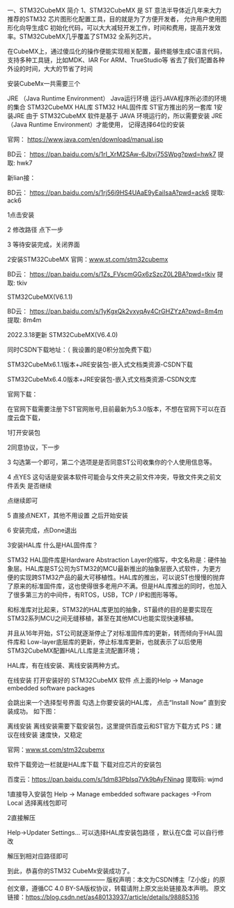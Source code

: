 一、STM32CubeMX 简介
 1、STM32CubeMX 是 ST 意法半导体近几年来大力推荐的STM32 芯片图形化配置工具，目的就是为了方便开发者， 允许用户使用图形化向导生成C 初始化代码，可以大大减轻开发工作，时间和费用，提高开发效率。STM32CubeMX几乎覆盖了STM32 全系列芯片。 

在CubeMX上，通过傻瓜化的操作便能实现相关配置，最终能够生成C语言代码，支持多种工具链，比如MDK、IAR For ARM、TrueStudio等  省去了我们配置各种外设的时间，大大的节省了时间



安装CubeMx一共需要三个

 JRE （Java Runtime Environment）  Java运行环境 运行JAVA程序所必须的环境的集合
 STM32CubeMX
HAL库   STM32 HAL固件库   ST官方推出的另一套库
1安装JRE
由于 STM32CubeMX 软件是基于 JAVA 环境运行的，所以需要安装 JRE （Java Runtime Environment）才能使用，   记得选择64位的安装

官网：  https://www.java.com/en/download/manual.jsp

BD云： https://pan.baidu.com/s/1rI_XrM2SAw-6Jbvj75SWpg?pwd=hwk7 提取: hwk7 

新lian接：

BD云： https://pan.baidu.com/s/1rj56i9HS4UAaE9yEaiIsaA?pwd=ack6 提取: ack6 

1点击安装



2 修改路径 点下一步



3 等待安装完成，关闭界面



2安装STM32CubeMX
 官网：www.st.com/stm32cubemx

BD云： https://pan.baidu.com/s/1Zs_FVscmGGx6zSzcZ0L2BA?pwd=tkiv 提取: tkiv 

 STM32CubeMX(V6.1.1)

BD云： https://pan.baidu.com/s/1yKgxQk2vxyqAy4CrGHZYzA?pwd=8m4m 提取: 8m4m

2022.3.18更新 STM32CubeMX(V6.4.0)

同时CSDN下载地址：（ 我设置的是0积分加免费下载）

STM32CubeMx6.1.1版本+JRE安装包-嵌入式文档类资源-CSDN下载

 STM32CubeMx6.4.0版本+JRE安装包-嵌入式文档类资源-CSDN文库

官网下载：



在官网下载需要注册下ST官网账号,目前最新为5.3.0版本，不想在官网下可以在百度云盘下载，

1打开安装包 



2同意协议，下一步



3 勾选第一个即可，第二个选项是是否同意ST公司收集你的个人使用信息等。



4 点YES  这句话是安装本软件可能会与文件夹之前文件冲突，导致文件夹之前文件丢失 是否继续 

点继续即可



5 直接点NEXT，其他不用设置 之后开始安装



6 安装完成，点Done退出



3安装HAL库
什么是HAL固件库？

STM32 HAL固件库是Hardware Abstraction Layer的缩写，中文名称是：硬件抽象层。HAL库是ST公司为STM32的MCU最新推出的抽象层嵌入式软件，为更方便的实现跨STM32产品的最大可移植性。HAL库的推出，可以说ST也慢慢的抛弃了原来的标准固件库，这也使得很多老用户不满。但是HAL库推出的同时，也加入了很多第三方的中间件，有RTOS，USB，TCP / IP和图形等等。

和标准库对比起来，STM32的HAL库更加的抽象，ST最终的目的是要实现在STM32系列MCU之间无缝移植，甚至在其他MCU也能实现快速移植。

并且从16年开始，ST公司就逐渐停止了对标准固件库的更新，转而倾向于HAL固件库和 Low-layer底层库的更新，停止标准库更新，也就表示了以后使用STM32CubeMX配置HAL/LL库是主流配置环境；

HAL库，有在线安装、离线安装两种方式。

在线安装
打开安装好的 STM32CubeMX 软件  点上面的Help -> Manage embedded software packages 



会跳出来一个选择型号界面   勾选上你要安装的HAL库， 点击“Install Now” 直到安装成功。 如下图：



离线安装
离线安装需要下载安装包，这里提供百度云和ST官方下载方式           PS：建议在线安装  速度快，又稳定

官网：www.st.com/stm32cubemx

软件下载旁边一栏就是HAL库下载  下载对应芯片的安装包





百度云：https://pan.baidu.com/s/1dm83PbIsq7Vk9bAyFNinag 提取码: wjmd    

1直接导入安装包   Help -> Manage embedded software packages ->From Local  选择离线包即可



2直接解压

Help->Updater Settings...     可以选择HAL库安装包路径 ，默认在C盘 可以自行修改



解压到相对应路径即可



到此，恭喜你的STM32 CubeMx安装成功了。
————————————————
版权声明：本文为CSDN博主「Z小旋」的原创文章，遵循CC 4.0 BY-SA版权协议，转载请附上原文出处链接及本声明。
原文链接：https://blog.csdn.net/as480133937/article/details/98885316
